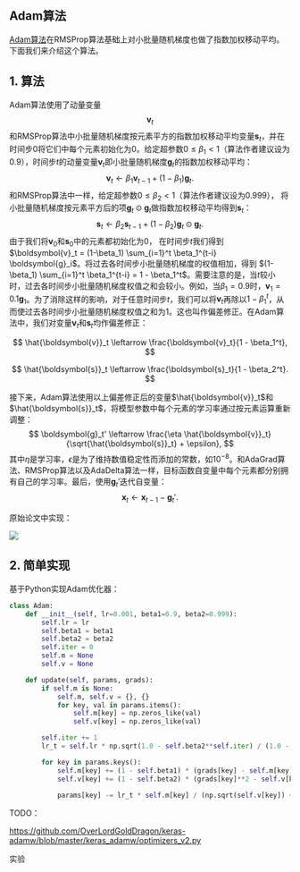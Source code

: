 ## Adam算法

[Adam算法](https://arxiv.org/pdf/1412.6980.pdf)在RMSProp算法基础上对小批量随机梯度也做了指数加权移动平均。下面我们来介绍这个算法。

## 1. 算法

Adam算法使用了动量变量$$\boldsymbol{v}_t$$和RMSProp算法中小批量随机梯度按元素平方的指数加权移动平均变量$\boldsymbol{s}_t$，并在时间步0将它们中每个元素初始化为0。给定超参数$0 \leq \beta_1 < 1$（算法作者建议设为0.9），时间步$t$的动量变量$\boldsymbol{v}_t$即小批量随机梯度$\boldsymbol{g}_t$的指数加权移动平均：
$$
\boldsymbol{v}_t \leftarrow \beta_1 \boldsymbol{v}_{t-1} + (1 - \beta_1) \boldsymbol{g}_t.
$$
和RMSProp算法中一样，给定超参数$0 \leq \beta_2 < 1$（算法作者建议设为0.999）， 将小批量随机梯度按元素平方后的项$\boldsymbol{g}_t \odot \boldsymbol{g}_t$做指数加权移动平均得到$\boldsymbol{s}_t$：
$$
\boldsymbol{s}_t \leftarrow \beta_2 \boldsymbol{s}_{t-1} + (1 - \beta_2) \boldsymbol{g}_t \odot \boldsymbol{g}_t.
$$
由于我们将$\boldsymbol{v}_0$和$\boldsymbol{s}_0$中的元素都初始化为0， 在时间步$t$我们得到$\boldsymbol{v}_t = (1-\beta_1) \sum_{i=1}^t \beta_1^{t-i} \boldsymbol{g}_i$。将过去各时间步小批量随机梯度的权值相加，得到 $(1-\beta_1) \sum_{i=1}^t \beta_1^{t-i} = 1 - \beta_1^t$。需要注意的是，当$t$较小时，过去各时间步小批量随机梯度权值之和会较小。例如，当$\beta_1 = 0.9$时，$\boldsymbol{v}_1 = 0.1\boldsymbol{g}_1$。为了消除这样的影响，对于任意时间步$t$，我们可以将$\boldsymbol{v}_t$再除以$1 - \beta_1^t$，从而使过去各时间步小批量随机梯度权值之和为1。这也叫作偏差修正。在Adam算法中，我们对变量$\boldsymbol{v}_t$和$\boldsymbol{s}_t$均作偏差修正：


$$
\hat{\boldsymbol{v}}_t \leftarrow \frac{\boldsymbol{v}_t}{1 - \beta_1^t},
$$

$$
\hat{\boldsymbol{s}}_t \leftarrow \frac{\boldsymbol{s}_t}{1 - \beta_2^t}. 
$$

接下来，Adam算法使用以上偏差修正后的变量$\hat{\boldsymbol{v}}_t$和$\hat{\boldsymbol{s}}_t$，将模型参数中每个元素的学习率通过按元素运算重新调整：
$$
\boldsymbol{g}_t' \leftarrow \frac{\eta \hat{\boldsymbol{v}}_t}{\sqrt{\hat{\boldsymbol{s}}_t} + \epsilon},
$$
其中$\eta$是学习率，$\epsilon$是为了维持数值稳定性而添加的常数，如$10^{-8}$。和AdaGrad算法、RMSProp算法以及AdaDelta算法一样，目标函数自变量中每个元素都分别拥有自己的学习率。最后，使用$\boldsymbol{g}_t'$迭代自变量：
$$
\boldsymbol{x}_t \leftarrow \boldsymbol{x}_{t-1} - \boldsymbol{g}_t'.
$$



原始论文中实现：

![](E:\github\TensorFlow_2.0\image\微信截图_20200808111059.png)







## 2. 简单实现

基于Python实现Adam优化器：

```python
class Adam:
    def __init__(self, lr=0.001, beta1=0.9, beta2=0.999):
        self.lr = lr
        self.beta1 = beta1
        self.beta2 = beta2
        self.iter = 0
        self.m = None
        self.v = None

    def update(self, params, grads):
        if self.m is None:
            self.m, self.v = {}, {}
            for key, val in params.items():
                self.m[key] = np.zeros_like(val)
                self.v[key] = np.zeros_like(val)

        self.iter += 1
        lr_t = self.lr * np.sqrt(1.0 - self.beta2**self.iter) / (1.0 - self.beta1**self.iter)

        for key in params.keys():
            self.m[key] += (1 - self.beta1) * (grads[key] - self.m[key])
            self.v[key] += (1 - self.beta2) * (grads[key]**2 - self.v[key])

            params[key] -= lr_t * self.m[key] / (np.sqrt(self.v[key]) + 1e-7)
```




TODO：

https://github.com/OverLordGoldDragon/keras-adamw/blob/master/keras_adamw/optimizers_v2.py

实验

